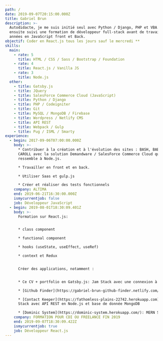 ```yaml
---
path: /
date: 2019-09-07T20:15:00.000Z
title: Gabriel Brun
description: >-
  Autodidacte, je me suis initié seul avec Python / Django, PHP et VBA. J'ai
  ensuite suivi une formation de développeur full-stack avant de travailler 2
  années en JavaScript front et Back.
objectif: Coder en React.js tous les jours sauf le mercredi **
skills:
  main:
    - rate: 5
      title: HTML / CSS / Sass / Bootstrap / Foundation
    - rate: 4
      title: React.js / Vanilla JS
    - rate: 3
      title: Node.js
  other:
    - title: Gatsby.js
    - title: JQuery
    - title: SalesForce Commerce Cloud (JavaScript)
    - title: Python / Django
    - title: PHP / Codeigniter
    - title: Git
    - title: MySQL / MongoDB / Firebase
    - title: Wordpress / Netlify CMS
    - title: API REST
    - title: Webpack / Gulp
    - title: Pug / ISML / Smarty
experience:
  - begin: 2017-09-06T07:00:00.000Z
    body: >-
      * Contribuer à la création et à l'évolution des sites : BASH, BABYLISS et
      CAROLL avec la solution Demandware / SalesForce Commerce Cloud qui
      ressemble à Node.js.

      * Travailler en front et en back.

      * Utiliser Saas et gulp.js

      * Créer et réaliser des tests fonctionnels
    company: ALTIMA
    end: 2019-06-21T16:30:00.000Z
    ismycurrentjob: false
    job: Développeur JavaScript
  - begin: 2019-08-01T18:30:09.401Z
    body: >-
      Formation sur React.js:


      * class component

      * functional component

      * hooks (useState, useEffect, useRef)

      * context et Redux


      Créer des applications, notamment :


      * Ce CV + portfolio en Gatsby.js: Jam Stack avec une connexion à un CMS

      * [Github Finder](https://gabriel-brun-github-finder.netlify.com/)

      * [Contact Keeper](https://fathomless-plains-22742.herokuapp.com): MERN
      Stack avec API REST en Node.js et base de donnée MongoDB

      * [Dominic System](https://dominic-system.herokuapp.com/): MERN Stack
    company: FORMATION POUR CDI OU FREELANCE FIN 2019
    end: 2019-09-07T18:30:09.422Z
    ismycurrentjob: true
    job: Développeur React.js
---
```

